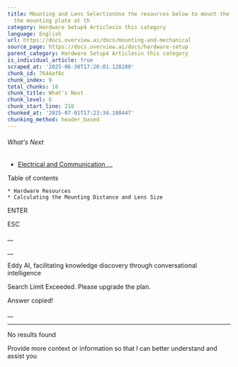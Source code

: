 ```yaml
---
title: Mounting and Lens SelectionUse the resources below to mount the OV20i using
  the mounting plate at th
category: Hardware Setup4 Articlesin this category
language: English
url: https://docs.overview.ai/docs/mounting-and-mechanical
source_page: https://docs.overview.ai/docs/hardware-setup
parent_category: Hardware Setup4 Articlesin this category
is_individual_article: true
scraped_at: '2025-06-30T17:20:01.128280'
chunk_id: 7644af8c
chunk_index: 9
total_chunks: 10
chunk_title: What's Next
chunk_level: 6
chunk_start_line: 218
chunked_at: '2025-07-01T17:23:34.180447'
chunking_method: header_based
---
```


###### What's Next

  * [ Electrical and Communication ](/docs/electrical-and-communication) __



Table of contents

    * Hardware Resources 
    * Calculating the Mounting Distance and Lens Size 



ENTER

ESC

 __

__

Eddy AI, facilitating knowledge discovery through conversational intelligence

Search Limit Exceeded. Please upgrade the plan.

Answer copied\!

__

__ __

No results found

Provide more context or information so that I can better understand and assist you
